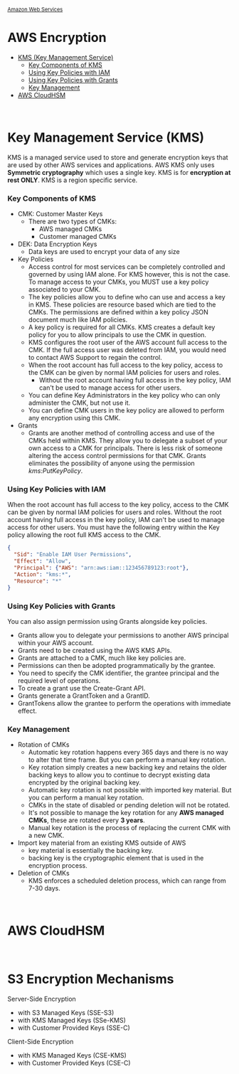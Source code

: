 <sub>[Amazon Web Services](../pages/aws.md)</sub>

# AWS Encryption

- [KMS (Key Management Service)](#key-management-service-kms)
  - [Key Components of KMS](#key-components-of-kms)
  - [Using Key Policies with IAM](#using-key-policies-with-iam)
  - [Using Key Policies with Grants](#using-key-policies-with-grants)
  - [Key Management](#key-management)
- [AWS CloudHSM](#aws-cloudhsm)

<br />

# Key Management Service (KMS)

KMS is a managed service used to store and generate encryption keys that are used by other AWS services and applications. AWS KMS only uses **Symmetric cryptography** which uses a single key. KMS is for **encryption at rest ONLY**. KMS is a region specific service. 

### Key Components of KMS
- CMK: Customer Master Keys
  - There are two types of CMKs:
    - AWS managed CMKs
    - Customer managed CMKs
- DEK: Data Encryption Keys
  - Data keys are used to encrypt your data of any size
- Key Policies
  - Access control for most services can be completely controlled and governed by using IAM alone. For KMS however, this is not the case. To manage access to your CMKs, you MUST use a key policy associated to your CMK.
  - The key policies allow you to define who can use and access a key in KMS. These policies are resource based which are tied to the CMKs. The permissions are defined within a key policy JSON document much like IAM policies.
  - A key policy is required for all CMKs. KMS creates a default key policy for you to allow principals to use the CMK in question. 
  - KMS configures the root user of the AWS account full access to the CMK. If the full access user was deleted from IAM, you would need to contact AWS Support to regain the control.
  - When the root account has full access to the key policy, access to the CMK can be given by normal IAM policies for users and roles.
    - Without the root account having full access in the key policy, IAM can't be used to manage access for other users.
  - You can define Key Administrators in the key policy who can only administer the CMK, but not use it.
  - You can define CMK users in the key policy are allowed to perform any encryption using this CMK.
- Grants 
  - Grants are another method of controlling access and use of the CMKs held within KMS. They allow you to delegate a subset of your own access to a CMK for principals. There is less risk of someone altering the access control permissions for that CMK. Grants eliminates the possibility of anyone using the permission _kms:PutKeyPolicy_.

### Using Key Policies with IAM
When the root account has full access to the key policy, access to the CMK can be given by normal IAM policies for users and roles. Without the root account having full access in the key policy, IAM can't be used to manage access for other users. You must have the following entry within the Key policy allowing the root full KMS access to the CMK.
~~~json
{
  "Sid": "Enable IAM User Permissions",
  "Effect": "Allow",
  "Principal": {"AWS": "arn:aws:iam::123456789123:root"},
  "Action": "kms:*",
  "Resource": "*"
}
~~~

### Using Key Policies with Grants

You can also assign permission using Grants alongside key policies.
- Grants allow you to delegate your permissions to another AWS principal within your AWS account.
- Grants need to be created using the AWS KMS APIs.
- Grants are attached to a CMK, much like key policies are.
- Permissions can then be adopted programmatically by the grantee.
- You need to specify the CMK identifier, the grantee principal and the required level of operations.
- To create a grant use the Create-Grant API.
- Grants generate a GrantToken and a GrantID.
- GrantTokens allow the grantee to perform the operations with immediate effect.

### Key Management
- Rotation of CMKs
  - Automatic key rotation happens every 365 days and there is no way to alter that time frame. But you can perform a manual key rotation.
  - Key rotation simply creates a new backing key and retains the older backing keys to allow you to continue to decrypt existing data encrypted by the original backing key.
  - Automatic key rotation is not possible with imported key material. But you can perform a manual key rotation.
  - CMKs in the state of disabled or pending deletion will not be rotated.
  - It's not possible to manage the key rotation for any **AWS managed CMKs**, these are rotated every **3 years**.
  - Manual key rotation is the process of replacing the current CMK with a new CMK.
- Import key material from an existing KMS outside of AWS
  - key material is essentially the backing key.
  - backing key is the cryptographic element that is used in the encryption process.
- Deletion of CMKs
  - KMS enforces a scheduled deletion process, which can range from 7-30 days.

<br />

# AWS CloudHSM


<br />

# S3 Encryption Mechanisms

Server-Side Encryption
- with S3 Managed Keys (SSE-S3)
- with KMS Managed Keys (SSe-KMS)
- with Customer Provided Keys (SSE-C)

Client-Side Encryption
- with KMS Managed Keys (CSE-KMS)
- with Customer Provided Keys (CSE-C)

<br />
